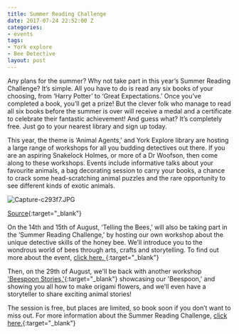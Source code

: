 ```yaml
---
title: Summer Reading Challenge
date: 2017-07-24 22:52:00 Z
categories:
- events
tags:
- York explore
- Bee Detective
layout: post
---
```


Any plans for the summer? Why not take part in this year’s Summer Reading Challenge? It’s simple. All you have to do is read any six books of your choosing, from ‘Harry Potter’ to ‘Great Expectations.’ Once you’ve completed a book, you’ll get a prize! But the clever folk who manage to read all six books before the summer is over will receive a medal and a certificate to celebrate their fantastic achievement! And guess what? It’s completely free. Just go to your nearest library and sign up today.

This year, the theme is ‘Animal Agents,’ and York Explore library are hosting a large range of workshops for all you budding detectives out there. If you are an aspiring Snakelock Holmes, or more of a Dr Woofson, then come along to these workshops. Events include informative talks about your favourite animals, a bag decorating session to carry your books, a chance to crack some head-scratching animal puzzles and the rare opportunity to see different kinds of exotic animals.

![Capture-c293f7.JPG](/uploads/Capture-c293f7.JPG)

[Source](https://www.exploreyork.org.uk/wp-content/uploads/2017/06/SRC2017eventsbrochure.pdf){:target="_blank"}

On the 14th and 15th of August, ‘Telling the Bees,’ will also be taking part in the ‘Summer Reading Challenge,’ by hosting our own workshop about the unique detective skills of the honey bee. We’ll introduce you to the wondrous world of bees through arts, crafts and storytelling. To find out more about the event, [click here. ](https://www.exploreyork.org.uk/event/bee-detectives-workshop-2/2017-08-14/){:target="_blank"}

Then, on the 29th of August, we'll be back with another workshop ['Beespoon Stories,'](https://www.exploreyork.org.uk/event/beespoon-stories/){:target="_blank"}  showcasing our 'Beespoon,' and showing you all how to make origami flowers, and we'll even have a storyteller to share exciting animal stories!

The session is free, but places are limited, so book soon if you don’t want to miss out. For more information about the Summer Reading Challenge, [click here.](http://www.exploreyork.org.uk/children/summer-reading-challenge/){:target="_blank"}